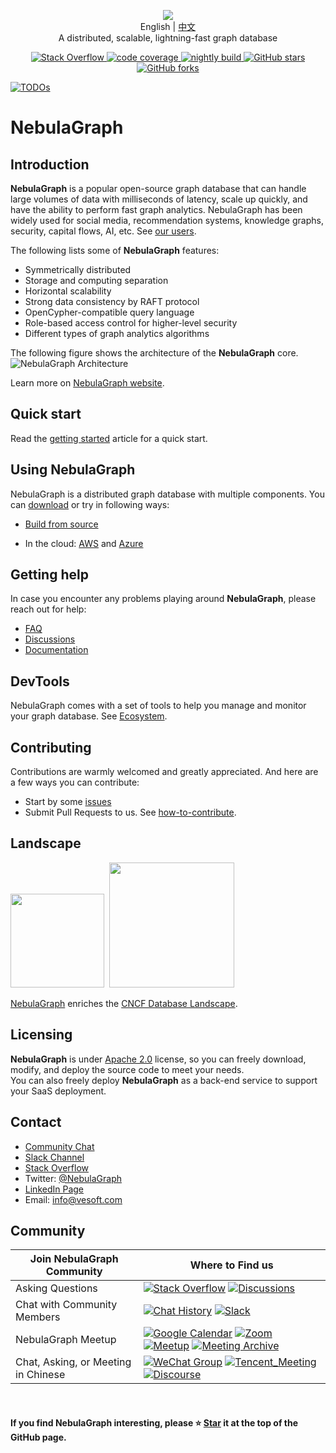 <p align="center">
  <img src="https://docs-cdn.nebula-graph.com.cn/figures/nebularepo-logo-new.png"/>
  <br> English | <a href="README-CN.md">中文</a>
  <br>A distributed, scalable, lightning-fast graph database<br>
</p>
<p align="center">
  <a href="https://stackoverflow.com/questions/tagged/nebula-graph">
      <img src="https://img.shields.io/badge/Stack%20Overflow-nebula--graph-orange" alt="Stack Overflow" />
  </a>
  <a href="https://app.codecov.io/gh/vesoft-inc/nebula">
    <img src="https://codecov.io/github/vesoft-inc/nebula/coverage.svg?branch=master" alt="code coverage"/>
  </a>
  <a href="https://github.com/vesoft-inc/nebula/actions?workflow=nightly">
    <img src="https://github.com/vesoft-inc/nebula/workflows/nightly/badge.svg" alt="nightly build"/>
  </a>
  <a href="https://github.com/vesoft-inc/nebula/stargazers">
      <img src="https://img.shields.io/github/stars/vesoft-inc/nebula" alt="GitHub stars" />
  </a>
  <a href="https://github.com/vesoft-inc/nebula/network/members">
      <img src="https://img.shields.io/github/forks/vesoft-inc/nebula" alt="GitHub forks" />
  </a>
  <br>
</p>

[![TODOs](https://img.shields.io/endpoint?url=https://todos.tickgit.com/badge?repo=github.com/vesoft-inc/nebula)](https://todos.tickgit.com/browse?repo=github.com/vesoft-inc/nebula)


# NebulaGraph

## Introduction

**NebulaGraph** is a popular open-source graph database that can handle large volumes of data with milliseconds of latency, scale up quickly, and have the ability to perform fast graph analytics. NebulaGraph has been widely used for social media, recommendation systems, knowledge graphs, security, capital flows, AI, etc. See [our users](https://nebula-graph.io/cases).

The following lists some of **NebulaGraph** features:

* Symmetrically distributed
* Storage and computing separation
* Horizontal scalability
* Strong data consistency by RAFT protocol
* OpenCypher-compatible query language
* Role-based access control for higher-level security
* Different types of graph analytics algorithms

The following figure shows the architecture of the **NebulaGraph** core.
![NebulaGraph Architecture](https://docs-cdn.nebula-graph.com.cn/figures/nebula-graph-architecture_3.png)

Learn more on [NebulaGraph website](https://nebula-graph.io/).
<!--
## Notice of Release

NebulaGraph used to be split into three repositories: [Nebula-Graph](https://github.com/vesoft-inc/nebula-graph), [Nebula-Storage,](https://github.com/vesoft-inc/nebula-storage) and [Nebula-Common](https://github.com/vesoft-inc/nebula-common) for versions between v2.0.0 and v2.5.x, which will be archived.

The one and only codebase of NebulaGraph is now [github.com/vesoft-inc/nebula](https://github.com/vesoft-inc/nebula), as it's back to mono-repo since v2.6.0.

Please check the latest release via the documentation: https://docs.nebula-graph.io/.


NebulaGraph 1.x is not actively maintained. Please move to NebulaGraph 2.x.  <br/>
The data format, rpc protocols, clients, etc. are not compatible between NebulaGraph v1.x and v2.x,  but we do offer [upgrade guide](https://docs.nebula-graph.io/2.5.0/4.deployment-and-installation/3.upgrade-nebula-graph/upgrade-nebula-graph-to-250/).

To use the stable release, see [NebulaGraph 1.0](https://github.com/vesoft-inc/nebula).


## Roadmap

See our [Roadmap](https://github.com/vesoft-inc/nebula/wiki/Nebula-Graph-Roadmap-2020) for what's coming soon in **NebulaGraph**.
-->

## Quick start

Read the [getting started](https://docs.nebula-graph.io/3.2.0/2.quick-start/1.quick-start-workflow/) article for a quick start.

## Using NebulaGraph

NebulaGraph is a distributed graph database with multiple components. You can [download](https://www.nebula-graph.io/download) or try in following ways:

- [Build from source](https://docs.nebula-graph.io/3.3.0/4.deployment-and-installation/2.compile-and-install-nebula-graph/1.install-nebula-graph-by-compiling-the-source-code/)

- In the cloud: [AWS](https://docs.nebula-graph.io/3.1.3/nebula-cloud/nebula-cloud-on-aws/1.aws-overview/) and [Azure](https://docs.nebula-graph.io/3.1.3/nebula-cloud/nebula-cloud-on-azure/azure-self-managed/1.azure-overview/)
  
## Getting help

In case you encounter any problems playing around **NebulaGraph**, please reach out for help:
* [FAQ](https://docs.nebula-graph.io/3.3.0/20.appendix/0.FAQ/)
* [Discussions](https://github.com/vesoft-inc/nebula/discussions)
* [Documentation](https://docs.nebula-graph.io/)

## DevTools

NebulaGraph comes with a set of tools to help you manage and monitor your graph database. See [Ecosystem](https://docs.nebula-graph.io/3.3.0/20.appendix/6.eco-tool-version/).

## Contributing

Contributions are warmly welcomed and greatly appreciated. And here are a few ways you can contribute:

* Start by some [issues](https://github.com/vesoft-inc/nebula/issues)
* Submit Pull Requests to us. See [how-to-contribute](https://docs.nebula-graph.io/master/15.contribution/how-to-contribute/).

## Landscape

<p align="left">
<img src="https://landscape.cncf.io/images/left-logo.svg" width="150">&nbsp;&nbsp;<img src="https://landscape.cncf.io/images/right-logo.svg" width="200" />
<br />

[NebulaGraph](https://landscape.cncf.io/?selected=nebula-graph) enriches the [CNCF Database Landscape](https://landscape.cncf.io/card-mode?category=database&grouping=category).
</p>

## Licensing

**NebulaGraph** is under [Apache 2.0](https://www.apache.org/licenses/LICENSE-2.0) license, so you can freely download, modify, and deploy the source code to meet your needs.  <br/>
You can also freely deploy **NebulaGraph** as a back-end service to support your SaaS deployment.

## Contact

* [Community Chat](https://community-chat.nebula-graph.io/)
* [Slack Channel](https://join.slack.com/t/nebulagraph/shared_invite/zt-7ybejuqa-NCZBroh~PCh66d9kOQj45g)
* [Stack Overflow](https://stackoverflow.com/questions/tagged/nebula-graph)
* Twitter: [@NebulaGraph](https://twitter.com/NebulaGraph)
* [LinkedIn Page](https://www.linkedin.com/company/nebula-graph/)
* Email: info@vesoft.com

## Community

| Join NebulaGraph Community          | Where to Find us                                             |
| ----------------------------------- | ------------------------------------------------------------ |
| Asking Questions                    | [![Stack Overflow](https://img.shields.io/badge/Stack%20Overflow-nebula--graph-orange?style=for-the-badge&logo=stack-overflow&logoColor=white)](https://stackoverflow.com/questions/tagged/nebula-graph) [![Discussions](https://img.shields.io/badge/GitHub_Discussion-000000?style=for-the-badge&logo=github&logoColor=white)](https://github.com/vesoft-inc/nebula/discussions) |
| Chat with Community Members         | [![Chat History](https://img.shields.io/badge/Community%20Chat-000000?style=for-the-badge&logo=discord&logoColor=white)](https://community-chat.nebula-graph.io/) [![Slack](https://img.shields.io/badge/Slack-9F2B68?style=for-the-badge&logo=slack&logoColor=white)](https://join.slack.com/t/nebulagraph/shared_invite/zt-7ybejuqa-NCZBroh~PCh66d9kOQj45g) |
| NebulaGraph Meetup                  | [![Google Calendar](https://img.shields.io/badge/Calander-4285F4?style=for-the-badge&logo=google&logoColor=white)](https://calendar.google.com/calendar/u/0?cid=Z29mbGttamM3ZTVlZ2hpazI2cmNlNXVnZThAZ3JvdXAuY2FsZW5kYXIuZ29vZ2xlLmNvbQ)  [![Zoom](https://img.shields.io/badge/Zoom-2D8CFF?style=for-the-badge&logo=zoom&logoColor=white)](https://us02web.zoom.us/meeting/register/tZ0rcuypqDMvGdLuIm4VprTlx96wrEf062SH) [![Meetup](https://img.shields.io/badge/Meetup-FF0000?style=for-the-badge&logo=meetup&logoColor=white)](https://www.meetup.com/nebulagraph/events/) [![Meeting Archive](https://img.shields.io/badge/Meeting_Archive-808080?style=for-the-badge&logo=readthedocs&logoColor=white)](https://github.com/vesoft-inc/nebula-community/wiki) |
| Chat, Asking, or Meeting in Chinese | [![WeChat Group](https://img.shields.io/badge/WeChat_Group-000000?style=for-the-badge&logo=wechat)](https://wj.qq.com/s2/8321168/8e2f/) [![Tencent_Meeting](https://img.shields.io/badge/腾讯会议-2D8CFF?style=for-the-badge&logo=googlemeet&logoColor=white)](https://meeting.tencent.com/dm/F8NX1aRZ8PQv) [![Discourse](https://img.shields.io/badge/中文论坛-4285F4?style=for-the-badge&logo=discourse&logoColor=white)](https://discuss.nebula-graph.com.cn/) |

<br />

#### If you find NebulaGraph interesting, please ⭐️ [Star](https://github.com/vesoft-inc/nebula) it at the top of the GitHub page.

